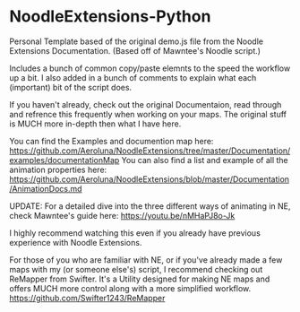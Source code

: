 # NoodleExtensions-Python
Personal Template based of the original demo.js file from the Noodle Extensions Documentation. (Based off of Mawntee's Noodle script.)


Includes a bunch of common copy/paste elemnts to the speed the workflow up a bit. I also added in a bunch of comments to explain what each (important) bit of the script does.  


If you haven't already, check out the original Documentaion, read through and refrence this frequently when working on your maps. The original stuff is MUCH more in-depth then what I have here. 

You can find the Examples and documention map here: https://github.com/Aeroluna/NoodleExtensions/tree/master/Documentation/examples/documentationMap
You can also find a list and example of all the animation properties here: https://github.com/Aeroluna/NoodleExtensions/blob/master/Documentation/AnimationDocs.md

UPDATE: For a detailed dive into the three different ways of animating in NE, check Mawntee's guide here: https://youtu.be/nMHaPJ8o-Jk

I highly recommend watching this even if you already have previous experience with Noodle Extensions. 

For those of you who are familiar with NE, or if you've already made a few maps with my (or someone else's) script, I recommend checking out ReMapper from Swifter. 
It's a Utility designed for making NE maps and offers MUCH more control along with a more simplified workflow.
https://github.com/Swifter1243/ReMapper
